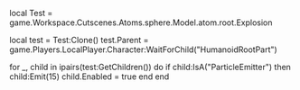 
local Test = game.Workspace.Cutscenes.Atoms.sphere.Model.atom.root.Explosion

local test = Test:Clone()
test.Parent = game.Players.LocalPlayer.Character:WaitForChild("HumanoidRootPart")

for _, child in ipairs(test:GetChildren()) do
    if child:IsA("ParticleEmitter") then
        child:Emit(15)
        child.Enabled = true
    end
end
